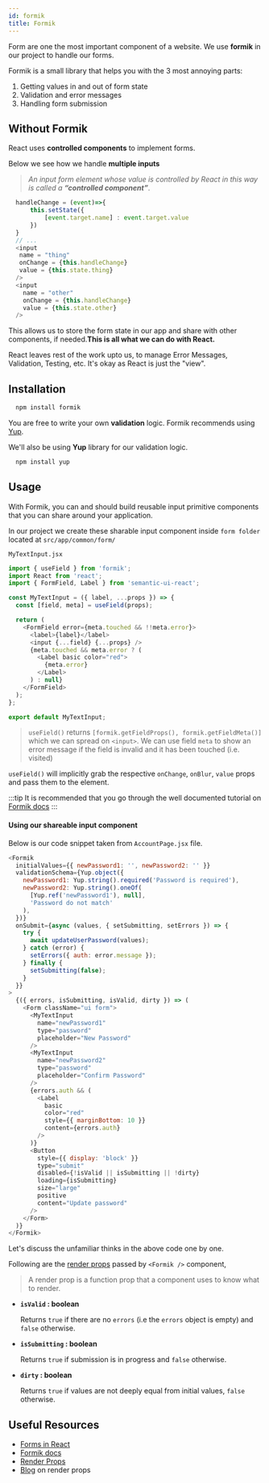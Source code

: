 ```yaml
---
id: formik
title: Formik
---
```


Form are one the most important component of a website. We use **formik** in our project to handle our forms.<br/>

Formik is a small library that helps you with the 3 most annoying parts:

1. Getting values in and out of form state
2. Validation and error messages
3. Handling form submission

## Without Formik

React uses **controlled components** to implement forms.

Below we see how we handle **multiple inputs**

> _An input form element whose value is controlled by React in this way is called a **“controlled component”**_.

```javascript
  handleChange = (event)=>{
      this.setState({
          [event.target.name] : event.target.value
      })
  }
  // ...
  <input
   name = "thing"
   onChange = {this.handleChange}
   value = {this.state.thing}
  />
  <input
    name = "other"
    onChange = {this.handleChange}
    value = {this.state.other}
  />
```

This allows us to store the form state in our app and share with other components, if needed.**This is all what we can do with React.**

React leaves rest of the work upto us, to manage Error Messages, Validation, Testing, etc. It's okay as React is just the "view".

## Installation

```javascript
  npm install formik
```

You are free to write your own **validation** logic. Formik recommends using [Yup](https://github.com/jquense/yup).

We'll also be using **Yup** library for our validation logic.

```javascript
  npm install yup
```

## Usage

With Formik, you can and should build reusable input primitive components that you can share around your application.

In our project we create these sharable input component inside `form folder` located at `src/app/common/form/`

`MyTextInput.jsx`

```javascript
import { useField } from 'formik';
import React from 'react';
import { FormField, Label } from 'semantic-ui-react';

const MyTextInput = ({ label, ...props }) => {
  const [field, meta] = useField(props);

  return (
    <FormField error={meta.touched && !!meta.error}>
      <label>{label}</label>
      <input {...field} {...props} />
      {meta.touched && meta.error ? (
        <Label basic color="red">
          {meta.error}
        </Label>
      ) : null}
    </FormField>
  );
};

export default MyTextInput;
```

> `useField()` returns `[formik.getFieldProps(), formik.getFieldMeta()]`
> which we can spread on `<input>`. We can use field `meta` to show an error
> message if the field is invalid and it has been touched (i.e. visited)

`useField()` will implicitly grab the respective `onChange`, `onBlur`, `value` props and pass them to the element.

:::tip
It is recommended that you go through the well documented tutorial on [Formik docs](https://formik.org/docs/tutorial)
:::

#### Using our shareable input component

Below is our code snippet taken from `AccountPage.jsx` file.

```javascript
<Formik
  initialValues={{ newPassword1: '', newPassword2: '' }}
  validationSchema={Yup.object({
    newPassword1: Yup.string().required('Password is required'),
    newPassword2: Yup.string().oneOf(
      [Yup.ref('newPassword1'), null],
      'Password do not match'
    ),
  })}
  onSubmit={async (values, { setSubmitting, setErrors }) => {
    try {
      await updateUserPassword(values);
    } catch (error) {
      setErrors({ auth: error.message });
    } finally {
      setSubmitting(false);
    }
  }}
>
  {({ errors, isSubmitting, isValid, dirty }) => (
    <Form className="ui form">
      <MyTextInput
        name="newPassword1"
        type="password"
        placeholder="New Password"
      />
      <MyTextInput
        name="newPassword2"
        type="password"
        placeholder="Confirm Password"
      />
      {errors.auth && (
        <Label
          basic
          color="red"
          style={{ marginBottom: 10 }}
          content={errors.auth}
        />
      )}
      <Button
        style={{ display: 'block' }}
        type="submit"
        disabled={!isValid || isSubmitting || !dirty}
        loading={isSubmitting}
        size="large"
        positive
        content="Update password"
      />
    </Form>
  )}
</Formik>
```

Let's discuss the unfamiliar thinks in the above code one by one.

Following are the [render props](https://reactjs.org/docs/render-props.html_) passed by `<Formik />` component,

> A render prop is a function prop that a component uses to know what to render.

- **`isValid` : boolean**

  Returns `true` if there are no `errors` (i.e the `errors` object is empty) and `false` otherwise.

- **`isSubmitting` : boolean**

  Returns `true` if submission is in progress and `false` otherwise.

- **`dirty` : boolean**

  Returns `true` if values are not deeply equal from initial values, `false` otherwise.

## Useful Resources

- [Forms in React](https://reactjs.org/docs/forms.html)
- [Formik docs](https://formik.org/docs/tutorial)
- [Render Props](https://reactjs.org/docs/render-props.html)
- [Blog](https://blog.logrocket.com/react-reference-guide-render-props/) on render props
